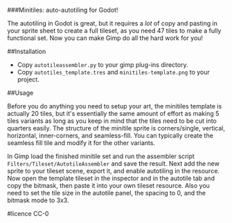 ###Minitiles: auto-autotiling for Godot!

The autotiling in Godot is great, but it requires a *lot* of copy and pasting in your sprite sheet to create a full tileset, as you need 47 tiles to make a fully functional set. Now you can make Gimp do all the hard work for you!

##Installation

* Copy `autotileassembler.py` to your gimp plug-ins directory.
* Copy `autotiles_template.tres` and `minitiles-template.png` to your project.

##Usage

Before you do anything you need to setup your art, the minitiles template is actually 20 tiles, but it's essentially the same amount of effort as making 5 tiles variants as long as you keep in mind that the tiles need to be cut into quarters easily. The structure of the minitile sprite is corners/single, vertical, horizontal, inner-corners, and seamless-fill. You can typically create the seamless fill tile and modify it for the other variants.

In Gimp load the finished minitile set and run the assembler script `Filters/Tileset/AutotileAssembler` and save the result. Next add the new sprite to your tileset scene, export it, and enable autotiling in the resource. Now open the template tileset in the inspector and in the autotile tab and copy the bitmask, then paste it into your own tileset resource. Also you need to set the tile size in the autotile panel, the spacing to 0, and the bitmask mode to 3x3.

#licence
CC-0